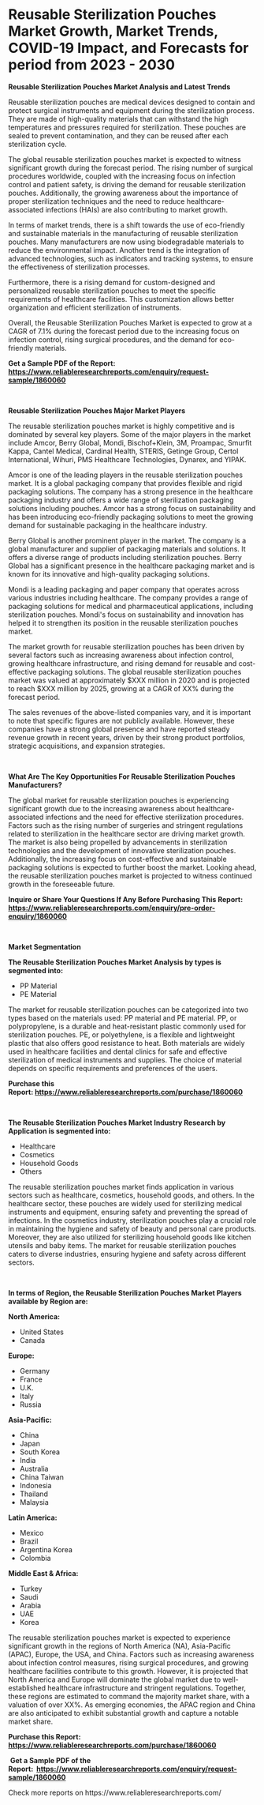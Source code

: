 <p><h1>Reusable Sterilization Pouches Market Growth, Market Trends, COVID-19 Impact, and Forecasts for period from 2023 - 2030</h1></p><p><strong>Reusable Sterilization Pouches Market Analysis and Latest Trends</strong></p>
<p><p>Reusable sterilization pouches are medical devices designed to contain and protect surgical instruments and equipment during the sterilization process. They are made of high-quality materials that can withstand the high temperatures and pressures required for sterilization. These pouches are sealed to prevent contamination, and they can be reused after each sterilization cycle.</p><p>The global reusable sterilization pouches market is expected to witness significant growth during the forecast period. The rising number of surgical procedures worldwide, coupled with the increasing focus on infection control and patient safety, is driving the demand for reusable sterilization pouches. Additionally, the growing awareness about the importance of proper sterilization techniques and the need to reduce healthcare-associated infections (HAIs) are also contributing to market growth.</p><p>In terms of market trends, there is a shift towards the use of eco-friendly and sustainable materials in the manufacturing of reusable sterilization pouches. Many manufacturers are now using biodegradable materials to reduce the environmental impact. Another trend is the integration of advanced technologies, such as indicators and tracking systems, to ensure the effectiveness of sterilization processes.</p><p>Furthermore, there is a rising demand for custom-designed and personalized reusable sterilization pouches to meet the specific requirements of healthcare facilities. This customization allows better organization and efficient sterilization of instruments.</p><p>Overall, the Reusable Sterilization Pouches Market is expected to grow at a CAGR of 7.1% during the forecast period due to the increasing focus on infection control, rising surgical procedures, and the demand for eco-friendly materials.</p></p>
<p><strong>Get a Sample PDF of the Report:&nbsp; <a href="https://www.reliableresearchreports.com/enquiry/request-sample/1860060">https://www.reliableresearchreports.com/enquiry/request-sample/1860060</a></strong></p>
<p>&nbsp;</p>
<p><strong>Reusable Sterilization Pouches Major Market Players</strong></p>
<p><p>The reusable sterilization pouches market is highly competitive and is dominated by several key players. Some of the major players in the market include Amcor, Berry Global, Mondi, Bischof+Klein, 3M, Proampac, Smurfit Kappa, Cantel Medical, Cardinal Health, STERIS, Getinge Group, Certol International, Wihuri, PMS Healthcare Technologies, Dynarex, and YIPAK.</p><p>Amcor is one of the leading players in the reusable sterilization pouches market. It is a global packaging company that provides flexible and rigid packaging solutions. The company has a strong presence in the healthcare packaging industry and offers a wide range of sterilization packaging solutions including pouches. Amcor has a strong focus on sustainability and has been introducing eco-friendly packaging solutions to meet the growing demand for sustainable packaging in the healthcare industry.</p><p>Berry Global is another prominent player in the market. The company is a global manufacturer and supplier of packaging materials and solutions. It offers a diverse range of products including sterilization pouches. Berry Global has a significant presence in the healthcare packaging market and is known for its innovative and high-quality packaging solutions.</p><p>Mondi is a leading packaging and paper company that operates across various industries including healthcare. The company provides a range of packaging solutions for medical and pharmaceutical applications, including sterilization pouches. Mondi's focus on sustainability and innovation has helped it to strengthen its position in the reusable sterilization pouches market.</p><p>The market growth for reusable sterilization pouches has been driven by several factors such as increasing awareness about infection control, growing healthcare infrastructure, and rising demand for reusable and cost-effective packaging solutions. The global reusable sterilization pouches market was valued at approximately $XXX million in 2020 and is projected to reach $XXX million by 2025, growing at a CAGR of XX% during the forecast period.</p><p>The sales revenues of the above-listed companies vary, and it is important to note that specific figures are not publicly available. However, these companies have a strong global presence and have reported steady revenue growth in recent years, driven by their strong product portfolios, strategic acquisitions, and expansion strategies.</p></p>
<p>&nbsp;</p>
<p><strong>What Are The Key Opportunities For Reusable Sterilization Pouches Manufacturers?</strong></p>
<p><p>The global market for reusable sterilization pouches is experiencing significant growth due to the increasing awareness about healthcare-associated infections and the need for effective sterilization procedures. Factors such as the rising number of surgeries and stringent regulations related to sterilization in the healthcare sector are driving market growth. The market is also being propelled by advancements in sterilization technologies and the development of innovative sterilization pouches. Additionally, the increasing focus on cost-effective and sustainable packaging solutions is expected to further boost the market. Looking ahead, the reusable sterilization pouches market is projected to witness continued growth in the foreseeable future.</p></p>
<p><strong>Inquire or Share Your Questions If Any Before Purchasing This Report: <a href="https://www.reliableresearchreports.com/enquiry/pre-order-enquiry/1860060">https://www.reliableresearchreports.com/enquiry/pre-order-enquiry/1860060</a></strong></p>
<p>&nbsp;</p>
<p><strong>Market Segmentation</strong></p>
<p><strong>The Reusable Sterilization Pouches Market Analysis by types is segmented into:</strong></p>
<p><ul><li>PP Material</li><li>PE Material</li></ul></p>
<p><p>The market for reusable sterilization pouches can be categorized into two types based on the materials used: PP material and PE material. PP, or polypropylene, is a durable and heat-resistant plastic commonly used for sterilization pouches. PE, or polyethylene, is a flexible and lightweight plastic that also offers good resistance to heat. Both materials are widely used in healthcare facilities and dental clinics for safe and effective sterilization of medical instruments and supplies. The choice of material depends on specific requirements and preferences of the users.</p></p>
<p><strong>Purchase this Report:&nbsp;<a href="https://www.reliableresearchreports.com/purchase/1860060">https://www.reliableresearchreports.com/purchase/1860060</a></strong></p>
<p>&nbsp;</p>
<p><strong>The Reusable Sterilization Pouches Market Industry Research by Application is segmented into:</strong></p>
<p><ul><li>Healthcare</li><li>Cosmetics</li><li>Household Goods</li><li>Others</li></ul></p>
<p><p>The reusable sterilization pouches market finds application in various sectors such as healthcare, cosmetics, household goods, and others. In the healthcare sector, these pouches are widely used for sterilizing medical instruments and equipment, ensuring safety and preventing the spread of infections. In the cosmetics industry, sterilization pouches play a crucial role in maintaining the hygiene and safety of beauty and personal care products. Moreover, they are also utilized for sterilizing household goods like kitchen utensils and baby items. The market for reusable sterilization pouches caters to diverse industries, ensuring hygiene and safety across different sectors.</p></p>
<p>&nbsp;</p>
<p><strong>In terms of Region, the Reusable Sterilization Pouches Market Players available by Region are:</strong></p>
<p>
    <p> <strong> North America: </strong>
        <ul>
            <li>United States</li>
            <li>Canada</li>
        </ul>
        </p> 
    <p> <strong> Europe: </strong>
        <ul>
            <li>Germany</li>
            <li>France</li>
            <li>U.K.</li>
            <li>Italy</li>
            <li>Russia</li>
        </ul>
        </p> 
    <p> <strong> Asia-Pacific: </strong>
        <ul>
            <li>China</li>
            <li>Japan</li>
            <li>South Korea</li>
            <li>India</li>
            <li>Australia</li>
            <li>China Taiwan</li>
            <li>Indonesia</li>
            <li>Thailand</li>
            <li>Malaysia</li>
        </ul>
        </p> 
    <p> <strong> Latin America: </strong>
        <ul>
            <li>Mexico</li>
            <li>Brazil</li>
            <li>Argentina Korea</li>
            <li>Colombia</li>
        </ul>
        </p> 
    <p> <strong> Middle East & Africa: </strong>
        <ul>
            <li>Turkey</li>
            <li>Saudi</li>
            <li>Arabia</li>
            <li>UAE</li>
            <li>Korea</li>
        </ul>
    </p>
    </p>
<p><p>The reusable sterilization pouches market is expected to experience significant growth in the regions of North America (NA), Asia-Pacific (APAC), Europe, the USA, and China. Factors such as increasing awareness about infection control measures, rising surgical procedures, and growing healthcare facilities contribute to this growth. However, it is projected that North America and Europe will dominate the global market due to well-established healthcare infrastructure and stringent regulations. Together, these regions are estimated to command the majority market share, with a valuation of over XX%. As emerging economies, the APAC region and China are also anticipated to exhibit substantial growth and capture a notable market share.</p></p>
<p><strong>Purchase this Report: <a href="https://www.reliableresearchreports.com/purchase/1860060">https://www.reliableresearchreports.com/purchase/1860060</a></strong></p>
<p>&nbsp;<strong>Get a Sample PDF of the Report:&nbsp;&nbsp;<a href="https://www.reliableresearchreports.com/enquiry/request-sample/1860060">https://www.reliableresearchreports.com/enquiry/request-sample/1860060</a></strong></p>
<p><strong></strong></p>
<p>Check more reports on https://www.reliableresearchreports.com/</p>